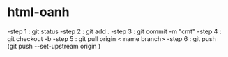 # html-oanh
-step 1 : git status
-step 2 : git add .
-step 3 : git commit -m "cmt"
-step 4 : git checkout -b <name branch>
-step 5 : git pull origin < name branch>
-step 6 : git push (git push --set-upstream origin <name branch>)

